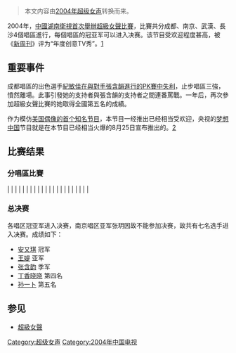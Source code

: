 > 本文内容由[2004年超级女声](https://zh.wikipedia.org/wiki/2004年超级女声)转换而来。


2004年，[中國湖南衛視首次舉辦](https://zh.wikipedia.org/wiki/湖南电视台卫星频道 "wikilink")[超級女聲比賽](https://zh.wikipedia.org/wiki/超級女聲 "wikilink")，比賽共分成都、南京、武漢、長沙4個唱區進行，每個唱區的冠亚军可以进入决赛。该节目受欢迎程度甚高，被《[新周刊](https://zh.wikipedia.org/wiki/新周刊 "wikilink")》评为“年度创意TV秀”。[1](http://www.hunantv.com/supergirl/news161.htm)

## 重要事件

成都唱區的出色選手[紀敏佳在與對手](https://zh.wikipedia.org/wiki/紀敏佳 "wikilink")[張含韻進行的PK賽中失利](https://zh.wikipedia.org/wiki/張含韻 "wikilink")，止步唱區三強，憤然離場。此事引發她的支持者與張含韻的支持者之間連番罵戰。一年后，再次參加超級女聲比賽的她取得全國第五名的成績。

作为模仿[美国偶像的首个知名节目](https://zh.wikipedia.org/wiki/美国偶像 "wikilink")，本节目一经推出已经相当受欢迎，央视的[梦想中国](../Page/梦想中国.md "wikilink")节目就是在本节目已经相当火爆的8月25日宣布推出的。[2](http://www.hunantv.com/supergirl/news157.htm)

## 比赛结果

### 分唱區比賽

|  |
|  |
|  |
|  |
|  |
|  |
|  |
|  |
|  |
|  |
|  |

### 总决赛

各唱区冠亚军进入决赛，南京唱区亚军张玥因故不能参加决赛，故共有七名选手进入决赛。成绩如下：

  - [安又琪](../Page/安又琪.md "wikilink") 冠军
  - [王媞](../Page/王媞.md "wikilink") 亚军
  - [张含韵](../Page/张含韵.md "wikilink") 季军
  - [丁香晓晓](https://zh.wikipedia.org/wiki/丁香晓晓 "wikilink") 第四名
  - [孙一卜](https://zh.wikipedia.org/wiki/孙一卜 "wikilink") 第五名

## 参见

  - [超級女聲](https://zh.wikipedia.org/wiki/超級女聲 "wikilink")

[Category:超级女声](https://zh.wikipedia.org/wiki/Category:超级女声 "wikilink") [Category:2004年中国电视](https://zh.wikipedia.org/wiki/Category:2004年中国电视 "wikilink")